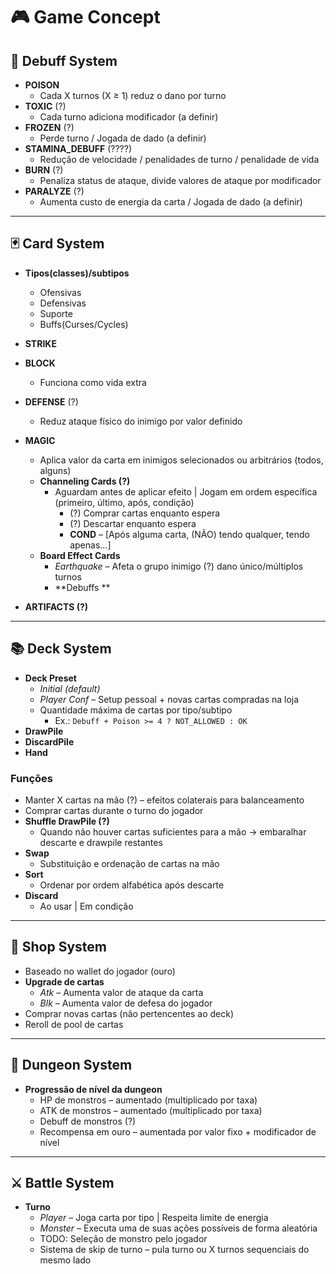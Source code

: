 # 🎮 Game Concept

## 🧪 Debuff System
- **POISON**  
  - Cada X turnos (X ≥ 1) reduz o dano por turno
- **TOXIC** (?)  
  - Cada turno adiciona modificador (a definir)
- **FROZEN** (?)  
  - Perde turno / Jogada de dado (a definir)
- **STAMINA_DEBUFF** (????)  
  - Redução de velocidade / penalidades de turno / penalidade de vida
- **BURN** (?)  
  - Penaliza status de ataque, divide valores de ataque por modificador
- **PARALYZE** (?)  
  - Aumenta custo de energia da carta / Jogada de dado (a definir)

---

## 🃏 Card System
- **Tipos(classes)/subtipos**
  - Ofensivas
  - Defensivas
  - Suporte
  - Buffs(Curses/Cycles)

- **STRIKE**  
- **BLOCK**  
  - Funciona como vida extra
- **DEFENSE** (?)  
  - Reduz ataque físico do inimigo por valor definido
- **MAGIC**  
  - Aplica valor da carta em inimigos selecionados ou arbitrários (todos, alguns)
  - **Channeling Cards (?)**  
    - Aguardam antes de aplicar efeito | Jogam em ordem específica (primeiro, último, após, condição)
      - (?) Comprar cartas enquanto espera
      - (?) Descartar enquanto espera
      - **COND** – [Após alguma carta, (NÃO) tendo qualquer, tendo apenas...]
  - **Board Effect Cards**  
    - *Earthquake* – Afeta o grupo inimigo (?) dano único/múltiplos turnos
    - **Debuffs **
- **ARTIFACTS (?)**

---

## 📚 Deck System
- **Deck Preset**  
  - *Initial (default)*
  - *Player Conf* – Setup pessoal + novas cartas compradas na loja
  - Quantidade máxima de cartas por tipo/subtipo  
    - Ex.: `Debuff + Poison >= 4 ? NOT_ALLOWED : OK`
- **DrawPile**
- **DiscardPile**
- **Hand**

### Funções
- Manter X cartas na mão (?) – efeitos colaterais para balanceamento
- Comprar cartas durante o turno do jogador
- **Shuffle DrawPile (?)**  
  - Quando não houver cartas suficientes para a mão → embaralhar descarte e drawpile restantes
- **Swap**  
  - Substituição e ordenação de cartas na mão
- **Sort**  
  - Ordenar por ordem alfabética após descarte
- **Discard**  
  - Ao usar | Em condição

---

## 🛒 Shop System
- Baseado no wallet do jogador (ouro)
- **Upgrade de cartas**
  - *Atk* – Aumenta valor de ataque da carta
  - *Blk* – Aumenta valor de defesa do jogador
- Comprar novas cartas (não pertencentes ao deck)
- Reroll de pool de cartas

---

## 🏰 Dungeon System
- **Progressão de nível da dungeon**
  - HP de monstros – aumentado (multiplicado por taxa)
  - ATK de monstros – aumentado (multiplicado por taxa)
  - Debuff de monstros (?)
  - Recompensa em ouro – aumentada por valor fixo + modificador de nível

---

## ⚔️ Battle System
- **Turno**
  - *Player* – Joga carta por tipo | Respeita limite de energia
  - *Monster* – Executa uma de suas ações possíveis de forma aleatória
  - TODO: Seleção de monstro pelo jogador
  - Sistema de skip de turno – pula turno ou X turnos sequenciais do mesmo lado
